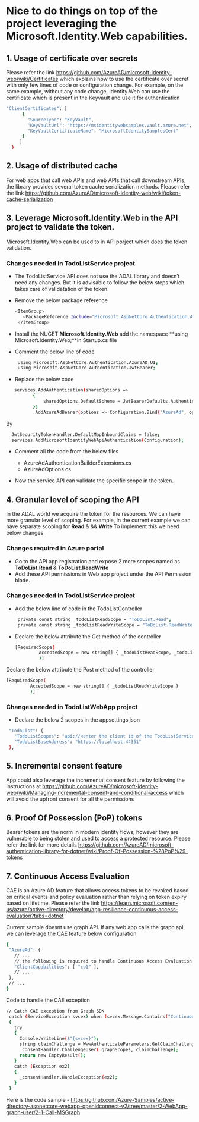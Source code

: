 

# Nice to do things on top of the project leveraging the Microsoft.Identity.Web capabilities. 

## 1. Usage of certificate over secrets 
Please refer the link https://github.com/AzureAD/microsoft-identity-web/wiki/Certificates which explains hpw to use the certificate over secret with only few lines of code or configuration change. For example, on the same example, without any code change, Identity.Web can use the certificate which is present in the Keyvault and use it for authentication 

```sh
"ClientCertificates": [
      {
        "SourceType": "KeyVault",
        "KeyVaultUrl": "https://msidentitywebsamples.vault.azure.net",
        "KeyVaultCertificateName": "MicrosoftIdentitySamplesCert"
      }
     ]
  }
```

## 2. Usage of distributed cache 
For web apps that call web APIs and web APIs that call downstream APIs, the library provides several token cache serialization methods. Please refer the link https://github.com/AzureAD/microsoft-identity-web/wiki/token-cache-serialization

## 3. Leverage Microsoft.Identity.Web in the API project to validate the token. 
 Microsoft.Identity.Web can be used to in API porject which does the token validation. 
 
 ### Changes needed in TodoListService project
- The TodoListService API does not use the ADAL library and doesn’t need any changes. But it is advisable to follow the below steps which takes care of validatation of the token.
- Remove the below package reference  

   ```sh
   <ItemGroup> 
      <PackageReference Include="Microsoft.AspNetCore.Authentication.AzureAD.UI" Version="2.2.0" /> 
    </ItemGroup> 
  ```
- Install the NUGET **Microsoft.Identity.Web** add the namespace **using Microsoft.Identity.Web;**in Startup.cs file
- Comment the below line of code 
   
   ```sh
    using Microsoft.AspNetCore.Authentication.AzureAD.UI; 
    using Microsoft.AspNetCore.Authentication.JwtBearer; 
  ```
 - Replace the below code  
 
  ```sh
     services.AddAuthentication(sharedOptions => 
            { 
                sharedOptions.DefaultScheme = JwtBearerDefaults.AuthenticationScheme; 
            }) 
            .AddAzureAdBearer(options => Configuration.Bind("AzureAd", options)); 
  ```
  By 

  ```sh
    JwtSecurityTokenHandler.DefaultMapInboundClaims = false; 
    services.AddMicrosoftIdentityWebApiAuthentication(Configuration); 
  ```

- Comment all the code from the below files  
  
   - AzureAdAuthenticationBuilderExtensions.cs
   - AzureAdOptions.cs
- Now the service API can validate the specific scope in the token.  

## 4. Granular level of scoping the API
In the ADAL world we acquire the token for the resources. We can have more granular level of scoping. For example, in the current example we can have separate scoping for **Read** & && **Write** To implement this we need below changes 

### Changes required in Azure portal

- Go to the API app registration and expose 2 more scopes named as **ToDoList.Read** & **ToDoList.ReadWrite** 
- Add these API permissions in Web app project under the API Permission blade. 

### Changes needed in TodoListService project

- Add the below line of code in the TodoListController  

    ```sh
     private const string _todoListReadScope = "ToDoList.Read"; 
     private const string _todoListReadWriteScope = "ToDoList.ReadWrite"; 
    ```
 - Declare the below attribute the Get method of the controller 
 
   ```sh
   [RequiredScope( 
            AcceptedScope = new string[] { _todoListReadScope, _todoListReadWriteScope } 
            )] 
    ```
  Declare the below attribute the Post method of the controller 
  
   ```sh
  [RequiredScope( 
            AcceptedScope = new string[] { _todoListReadWriteScope } 
            )]
   ```
 
### Changes needed in TodoListWebApp project

- Declare the below 2 scopes in the appsettings.json 
 
 ```sh
  "TodoList": {
    "TodoListScopes": "api://<enter the client id of the TodoListService>/ToDoList.Read api://<enter the client id of the TodoListService>/ToDoList.ReadWrite",
    "TodoListBaseAddress": "https://localhost:44351"
  },
```

## 5. Incremental consent feature 
App could also leverage the incremental consent feature by following the instructions at https://github.com/AzureAD/microsoft-identity-web/wiki/Managing-incremental-consent-and-conditional-access which will avoid the upfront consent for all the permissions 

## 6. Proof Of Possession (PoP) tokens
Bearer tokens are the norm in modern identity flows, however they are vulnerable to being stolen and used to access a protected resource. Please refer the link for more details https://github.com/AzureAD/microsoft-authentication-library-for-dotnet/wiki/Proof-Of-Possession-%28PoP%29-tokens

## 7. Continuous Access Evaluation 
CAE is an Azure AD feature that allows access tokens to be revoked based on critical events and policy evaluation rather than relying on token expiry based on lifetime. Please refer the link https://learn.microsoft.com/en-us/azure/active-directory/develop/app-resilience-continuous-access-evaluation?tabs=dotnet

Current sample doesnt use graph API. If any web app calls the graph api, we can leverage the CAE feature below configuration 
 ```sh
{
  "AzureAd": {
    // ...
    // the following is required to handle Continuous Access Evaluation challenges
    "ClientCapabilities": [ "cp1" ],
    // ...
  },
  // ...
}
 ```
Code to handle the CAE exception 

 ```sh
 // Catch CAE exception from Graph SDK
  catch (ServiceException svcex) when (svcex.Message.Contains("Continuous access evaluation resulted in claims challenge"))
  {
    try
    {
      Console.WriteLine($"{svcex}");
      string claimChallenge = WwwAuthenticateParameters.GetClaimChallengeFromResponseHeaders(svcex.ResponseHeaders);
      _consentHandler.ChallengeUser(_graphScopes, claimChallenge);
      return new EmptyResult();
    }
    catch (Exception ex2)
    {
      _consentHandler.HandleException(ex2);
    }
  }   
   ```
Here is the code sample - https://github.com/Azure-Samples/active-directory-aspnetcore-webapp-openidconnect-v2/tree/master/2-WebApp-graph-user/2-1-Call-MSGraph
